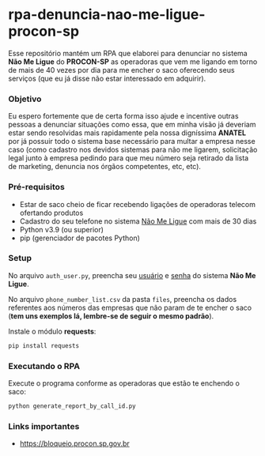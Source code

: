 # rpa-denuncia-nao-me-ligue-procon-sp

Esse repositório mantém um RPA que elaborei para denunciar no sistema **Não Me Ligue** do **PROCON-SP** as operadoras que vem me ligando em torno de mais de 40 vezes por dia para me encher o saco oferecendo seus serviços (que eu já disse não estar interessado em adquirir).

### Objetivo

Eu espero fortemente que de certa forma isso ajude e incentive outras pessoas a denunciar situações como essa, que em minha visão já deveriam estar sendo resolvidas mais rapidamente pela nossa digníssima **ANATEL** por já possuir todo o sistema base necessário para multar a empresa nesse caso (como cadastro nos devidos sistemas para não me ligarem, solicitação legal junto à empresa pedindo para que meu número seja retirado da lista de marketing, denuncia nos órgãos competentes, etc, etc).

### Pré-requisitos

- Estar de saco cheio de ficar recebendo ligações de operadoras telecom ofertando produtos
- Cadastro do seu telefone no sistema [Não Me Ligue](https://bloqueio.procon.sp.gov.br/) com mais de 30 dias
- Python v3.9 (ou superior)
- pip (gerenciador de pacotes Python)

### Setup

No arquivo `auth_user.py`, preencha seu <u>usuário</u> e <u>senha</u> do sistema **Não Me Ligue**.

No arquivo `phone_number_list.csv` da pasta `files`, preencha os dados referentes aos números das empresas que não param de te encher o saco (**tem uns exemplos lá, lembre-se de seguir o mesmo padrão**).

Instale o módulo **requests**:

```bash
pip install requests
```

### Executando o RPA

Execute o programa conforme as operadoras que estão te enchendo o saco:

```bash
python generate_report_by_call_id.py
```

### Links importantes

- https://bloqueio.procon.sp.gov.br